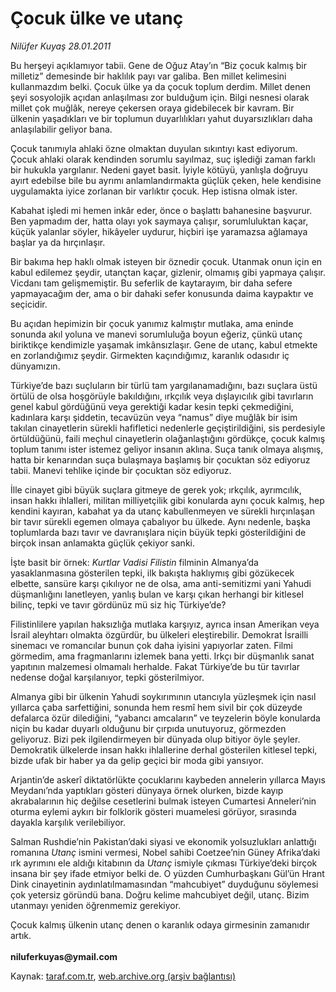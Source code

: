 # Çocuk ülke ve utanç

*Nilüfer Kuyaş 28.01.2011*

<div class="yazi"><p>Bu herşeyi açıklamıyor tabii. Gene de Oğuz Atay’ın “Biz çocuk kalmış bir milletiz” demesinde bir haklılık payı var galiba. Ben millet kelimesini kullanmazdım belki. Çocuk ülke ya da çocuk toplum derdim. Millet denen şeyi sosyolojik açıdan anlaşılması zor bulduğum için. Bilgi nesnesi olarak millet çok muğlâk, nereye çekersen oraya gidebilecek bir kavram. Bir ülkenin yaşadıkları ve bir toplumun duyarlılıkları yahut duyarsızlıkları daha anlaşılabilir geliyor bana.</p>
<p>Çocuk tanımıyla ahlaki özne olmaktan duyulan sıkıntıyı kast ediyorum. Çocuk ahlaki olarak kendinden sorumlu sayılmaz, suç işlediği zaman farklı bir hukukla yargılanır. Nedeni gayet basit. İyiyle kötüyü, yanlışla doğruyu ayırt edebilse bile bu ayrımı anlamlandırmakta güçlük çeken, hele kendisine uygulamakta iyice zorlanan bir varlıktır çocuk. Hep istisna olmak ister.</p>
<p>Kabahat işledi mi hemen inkâr eder, önce o başlattı bahanesine başvurur. Ben yapmadım der, hatta olayı yok saymaya çalışır, sorumluluktan kaçar, küçük yalanlar söyler, hikâyeler uydurur, hiçbiri işe yaramazsa ağlamaya başlar ya da hırçınlaşır.</p>
<p>Bir bakıma hep haklı olmak isteyen bir öznedir çocuk. Utanmak onun için en kabul edilemez şeydir, utançtan kaçar, gizlenir, olmamış gibi yapmaya çalışır. Vicdanı tam gelişmemiştir. Bu seferlik de kaytarayım, bir daha sefere yapmayacağım der, ama o bir dahaki sefer konusunda daima kaypaktır ve seçicidir.</p>
<p>Bu açıdan hepimizin bir çocuk yanımız kalmıştır mutlaka, ama eninde sonunda akıl yoluna ve manevi sorumluluğa boyun eğeriz, çünkü utanç biriktikçe kendimizle yaşamak imkânsızlaşır. Gene de utanç, kabul etmekte en zorlandığımız şeydir. Girmekten kaçındığımız, karanlık odasıdır iç dünyamızın.</p>
<p>Türkiye’de bazı suçluların bir türlü tam yargılanamadığını, bazı suçlara üstü örtülü de olsa hoşgörüyle bakıldığını, ırkçılık veya dışlayıcılık gibi tavırların genel kabul gördüğünü veya gerektiği kadar kesin tepki çekmediğini, kadınlara karşı şiddetin, tecavüzün veya “namus” diye muğlâk bir isim takılan cinayetlerin sürekli hafifletici nedenlerle geçiştirildiğini, sis perdesiyle örtüldüğünü, faili meçhul cinayetlerin olağanlaştığını gördükçe, çocuk kalmış toplum tanımı ister istemez geliyor insanın aklına. Suça tanık olmaya alışmış, hatta bir kenarından suça bulaşmaya başlamış bir çocuktan söz ediyoruz tabii. Manevi tehlike içinde bir çocuktan söz ediyoruz. </p>
<p>İlle cinayet gibi büyük suçlara gitmeye de gerek yok; ırkçılık, ayrımcılık, insan hakkı ihlalleri, militan milliyetçilik gibi konularda aynı çocuk kalmış, hep kendini kayıran, kabahat ya da utanç kabullenmeyen ve sürekli hırçınlaşan bir tavır sürekli egemen olmaya çabalıyor bu ülkede. Aynı nedenle, başka toplumlarda bazı tavır ve davranışlara niçin büyük tepki gösterildiğini de birçok insan anlamakta güçlük çekiyor sanki.</p>
<p>İşte basit bir örnek: <i>Kurtlar Vadisi Filistin</i> filminin Almanya’da yasaklanmasına gösterilen tepki, ilk bakışta haklıymış gibi gözükecek elbette, sansüre karşı çıkılıyor ne de olsa, ama anti-semitizmi yani Yahudi düşmanlığını lanetleyen, yanlış bulan ve karşı çıkan herhangi bir kitlesel bilinç, tepki ve tavır gördünüz mü siz hiç Türkiye’de? </p>
<p>Filistinlilere yapılan haksızlığa mutlaka karşıyız, ayrıca insan Amerikan veya İsrail aleyhtarı olmakta özgürdür, bu ülkeleri eleştirebilir. Demokrat İsrailli sinemacı ve romancılar bunun çok daha iyisini yapıyorlar zaten. Filmi görmedim, ama fragmanlarını izlemek bana yetti. Irkçı bir düşmanlık sanat yapıtının malzemesi olmamalı herhalde. Fakat Türkiye’de bu tür tavırlar nedense doğal karşılanıyor, tepki gösterilmiyor. </p>
<p>Almanya gibi bir ülkenin Yahudi soykırımının utancıyla yüzleşmek için nasıl yıllarca çaba sarfettiğini, sonunda hem resmî hem sivil bir çok düzeyde defalarca özür dilediğini, “yabancı amcaların” ve teyzelerin böyle konularda niçin bu kadar duyarlı olduğunu bir çırpıda unutuyoruz, görmezden geliyoruz. Bizi pek ilgilendirmeyen bir dünyada olup bitiyor öyle şeyler. Demokratik ülkelerde insan hakkı ihlallerine derhal gösterilen kitlesel tepki, bizde ufak bir haber ya da gelip geçici bir moda gibi yansıyor.</p>
<p>Arjantin’de askerî diktatörlükte çocuklarını kaybeden annelerin yıllarca Mayıs Meydanı’nda yaptıkları gösteri dünyaya örnek olurken, bizde kayıp akrabalarının hiç değilse cesetlerini bulmak isteyen Cumartesi Anneleri’nin oturma eylemi aykırı bir folklorik gösteri muamelesi görüyor, sırasında dayakla karşılık verilebiliyor.</p>
<p>Salman Rushdie’nin Pakistan’daki siyasi ve ekonomik yolsuzlukları anlattığı romanına <i>Utanç</i> ismini vermesi, Nobel sahibi Coetzee’nin Güney Afrika’daki ırk ayrımını ele aldığı kitabının da <i>Utanç</i> ismiyle çıkması Türkiye’deki birçok insana bir şey ifade etmiyor belki de. O yüzden Cumhurbaşkanı Gül’ün Hrant Dink cinayetinin aydınlatılmamasından “mahcubiyet” duyduğunu söylemesi çok yetersiz göründü bana. Doğru kelime mahcubiyet değil, utanç. Bizim utanmayı yeniden öğrenmemiz gerekiyor.</p>
<p>Çocuk kalmış ülkenin utanç denen o karanlık odaya girmesinin zamanıdır artık.<br/><br/><b>niluferkuyas@ymail.com</b></p>
</div>

Kaynak: [taraf.com.tr](http://www.taraf.com.tr/nilufer-kuyas/makale-cocuk-ulke-ve-utanc.htm), [web.archive.org (arşiv bağlantısı)](http://web.archive.org/web/20131107124705/http://www.taraf.com.tr/nilufer-kuyas/makale-cocuk-ulke-ve-utanc.htm)
